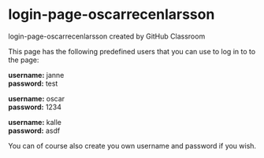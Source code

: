 # login-page-oscarrecenlarsson
login-page-oscarrecenlarsson created by GitHub Classroom

This page has the following predefined users that you can use to log in to to the page:

**username:** janne <br>
**password:** test 

**username:** oscar <br>
**password:** 1234

**username:** kalle <br>
**password:** asdf

You can of course also create you own username and password if you wish.
